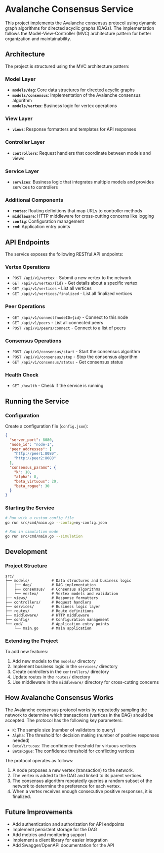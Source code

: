 # Avalanche Consensus Service

This project implements the Avalanche consensus protocol using dynamic graph algorithms for directed acyclic graphs (DAGs). The implementation follows the Model-View-Controller (MVC) architecture pattern for better organization and maintainability.

## Architecture

The project is structured using the MVC architecture pattern:

### Model Layer
- **`models/dag`**: Core data structures for directed acyclic graphs
- **`models/consensus`**: Implementation of the Avalanche consensus algorithm
- **`models/vertex`**: Business logic for vertex operations

### View Layer
- **`views`**: Response formatters and templates for API responses

### Controller Layer
- **`controllers`**: Request handlers that coordinate between models and views

### Service Layer
- **`services`**: Business logic that integrates multiple models and provides services to controllers

### Additional Components
- **`routes`**: Routing definitions that map URLs to controller methods
- **`middleware`**: HTTP middleware for cross-cutting concerns like logging
- **`config`**: Configuration management
- **`cmd`**: Application entry points

## API Endpoints

The service exposes the following RESTful API endpoints:

### Vertex Operations
- `POST /api/v1/vertex` - Submit a new vertex to the network
- `GET /api/v1/vertex/{id}` - Get details about a specific vertex
- `GET /api/v1/vertices` - List all vertices
- `GET /api/v1/vertices/finalized` - List all finalized vertices

### Peer Operations
- `GET /api/v1/connect?nodeID={id}` - Connect to this node
- `GET /api/v1/peers` - List all connected peers
- `POST /api/v1/peers/connect` - Connect to a list of peers

### Consensus Operations
- `POST /api/v1/consensus/start` - Start the consensus algorithm
- `POST /api/v1/consensus/stop` - Stop the consensus algorithm
- `GET /api/v1/consensus/status` - Get consensus status

### Health Check
- `GET /health` - Check if the service is running

## Running the Service

### Configuration

Create a configuration file (`config.json`):

```json
{
  "server_port": 8080,
  "node_id": "node-1",
  "peer_addresses": [
    "http://peer1:8080",
    "http://peer2:8080"
  ],
  "consensus_params": {
    "k": 10,
    "alpha": 8,
    "beta_virtuous": 20,
    "beta_rogue": 30
  }
}
```

### Starting the Service

```bash
# Run with a custom config file
go run src/cmd/main.go --config=my-config.json

# Run in simulation mode
go run src/cmd/main.go --simulation
```

## Development

### Project Structure

```
src/
├── models/          # Data structures and business logic
│   ├── dag/         # DAG implementation
│   ├── consensus/   # Consensus algorithms
│   └── vertex/      # Vertex models and validation
├── views/           # Response formatters
├── controllers/     # Request handlers
├── services/        # Business logic layer
├── routes/          # Route definitions
├── middleware/      # HTTP middleware
├── config/          # Configuration management
└── cmd/             # Application entry points
    └── main.go      # Main application
```

### Extending the Project

To add new features:

1. Add new models to the `models/` directory
2. Implement business logic in the `services/` directory
3. Create controllers in the `controllers/` directory
4. Update routes in the `routes/` directory
5. Use middleware in the `middleware/` directory for cross-cutting concerns

## How Avalanche Consensus Works

The Avalanche consensus protocol works by repeatedly sampling the network to determine which transactions (vertices in the DAG) should be accepted. The protocol has the following key parameters:

- `K`: The sample size (number of validators to query)
- `Alpha`: The threshold for decision making (number of positive responses needed)
- `BetaVirtuous`: The confidence threshold for virtuous vertices
- `BetaRogue`: The confidence threshold for conflicting vertices

The protocol operates as follows:

1. A node proposes a new vertex (transaction) to the network.
2. The vertex is added to the DAG and linked to its parent vertices.
3. The consensus algorithm repeatedly queries a random subset of the network to determine the preference for each vertex.
4. When a vertex receives enough consecutive positive responses, it is finalized.

## Future Improvements

- Add authentication and authorization for API endpoints
- Implement persistent storage for the DAG
- Add metrics and monitoring support
- Implement a client library for easier integration
- Add Swagger/OpenAPI documentation for the API
